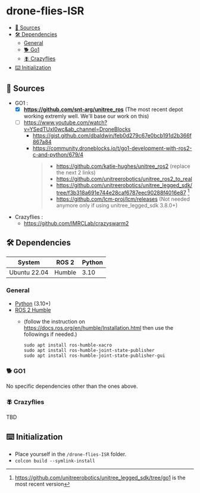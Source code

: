 # drone-flies-ISR

- [📰 Sources](#sources)
- [🛠️ Dependencies](#dependencies)
  - [General](#dependencies-general)
  - [🐕 Go1](#dependencies-go1)
  - [🪰 Crazyflies](#dependencies-flies)
- [⌨️ Initialization](#initialization)


## 📰 Sources <a id="sources"></a>

- GO1 :
  - [x] **<https://github.com/snt-arg/unitree_ros>** (The most recent depot working extremly well. We'll base our work on this)
  - [ ] <https://www.youtube.com/watch?v=YSedTUxI0wc&ab_channel=DroneBlocks>
    - <https://gist.github.com/dbaldwin/feb0d279c67e0bcb191d2b366f867a84>
    - <https://community.droneblocks.io/t/go1-development-with-ros2-c-and-python/679/4>
      > - <https://github.com/katie-hughes/unitree_ros2> (replace the next 2 links)
      > - <https://github.com/unitreerobotics/unitree_ros2_to_real>
      > - <https://github.com/unitreerobotics/unitree_legged_sdk/tree/f3b318a691e744e28caf6787eec90288f4016e87> [^1]
      > - <https://github.com/lcm-proj/lcm/releases> (Not needed anymore only if using unitree_legged_sdk 3.8.0+)

[^1]: <https://github.com/unitreerobotics/unitree_legged_sdk/tree/go1> is the most recent version

- Crazyflies :
  - <https://github.com/IMRCLab/crazyswarm2>

## 🛠️ Dependencies <a id="dependencies"></a>

| System | ROS 2 | Python |
| ------- | ------- | ------ |
| Ubuntu 22.04 | Humble | 3.10 |

### General <a id="dependencies-general"></a>

- [Python](https://www.python.org/) (3.10+)
- [ROS 2 Humble](https://docs.ros.org/en/humble/index.html)
  - (follow the instruction on https://docs.ros.org/en/humble/Installation.html then use the followings if needed.)

    ```
    sudo apt install ros-humble-xacro
    sudo apt install ros-humble-joint-state-publisher
    sudo apt install ros-humble-joint-state-publisher-gui
    ```


### 🐕 GO1 <a id="dependencies-go1"></a>

No specific dependencies other than the ones above.

### 🪰 Crazyflies <a id="dependencies-flies"></a>

TBD

## ⌨️ Initialization <a id="initialization"></a>

- Place yourself in the `/drone-flies-ISR` folder.
- `colcon build --symlink-install`